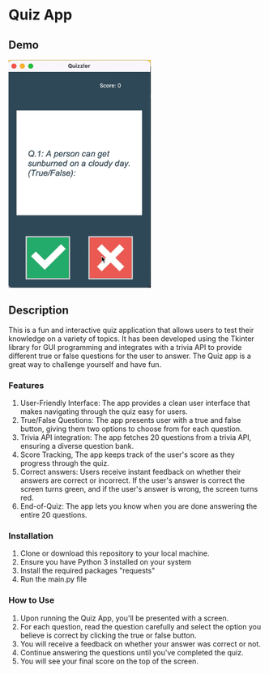 # Quiz App

## Demo
<img height=450, src="quizzler.gif">

## Description
This is a fun and interactive quiz application that allows users to test their knowledge on a variety of topics.
It has been developed using the Tkinter library for GUI programming and integrates with a trivia API to provide 
different true or false questions for the user to answer. The Quiz app is a great way to challenge yourself and have fun.

### Features
1. User-Friendly Interface: The app provides a clean user interface that makes navigating through the quiz easy for users.
2. True/False Questions: The app presents user with a true and false button, giving them two options to choose from for each question.
3. Trivia API integration: The app fetches 20 questions from a trivia API, ensuring a diverse question bank.
4. Score Tracking, The app keeps track of the user's score as they progress through the quiz.
5. Correct answers: Users receive instant feedback on whether their answers are correct or incorrect. If the user's 
answer is correct the screen turns green, and if the user's answer is wrong, the screen turns red.
6. End-of-Quiz: The app lets you know when you are done answering the entire 20 questions.

### Installation
1. Clone or download this repository to your local machine.
2. Ensure you have Python 3 installed on your system
3. Install the required packages "requests"
4. Run the main.py file


### How to Use
1. Upon running the Quiz App, you'll be presented with a screen.
2. For each question, read the question carefully and select the option you believe is correct by clicking the true or false button.
3. You will receive a feedback on whether your answer was correct or not.
4. Continue answering the questions until you've completed the quiz.
5. You will see your final score on the top of the screen.



